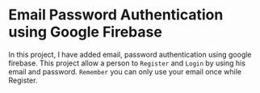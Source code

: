 # Email Password Authentication using Google Firebase

In this project, I have added email, password authentication using google firebase. This project allow a person to `Register` and `Login` by using his email and password. `Remember` you can only use your email once while Register.

